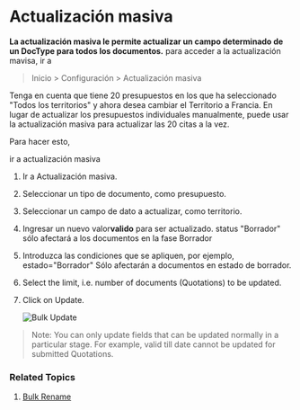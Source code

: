 <!-- add-breadcrumbs -->
# Actualización masiva

**La actualización masiva le permite actualizar un campo determinado de un DocType para todos los documentos.**
para acceder a la actualización mavisa, ir a
> Inicio > Configuración > Actualización masiva

Tenga en cuenta que tiene 20 presupuestos en los que ha seleccionado "Todos los territorios" y ahora desea cambiar el Territorio a Francia. En lugar de actualizar los presupuestos individuales manualmente, puede usar la actualización masiva para actualizar las 20 citas a la vez.

Para hacer esto,

ir a actualización masiva


1. Ir a Actualización masiva.
1. Seleccionar un tipo de documento, como presupuesto.
1. Seleccionar un campo de dato a actualizar, como territorio.
1. Ingresar un nuevo valor**valido** para ser actualizado.
 status "Borrador" sólo afectará a los documentos en la fase Borrador
1. Introduzca las condiciones que se apliquen, por ejemplo, estado="Borrador" Sólo afectarán a documentos en estado de borrador.
1. Select the limit, i.e. number of documents (Quotations) to be updated.
1. Click on Update.

    ![Bulk Update](/docs/assets/img/setup/bulk-update.png)

> Note: You can only update fields that can be updated normally in a particular stage. For example, valid till date cannot be updated for submitted Quotations.

### Related Topics
1. [Bulk Rename](/docs/user/manual/es/setting-up/settings/bulk-rename)
